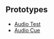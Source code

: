 ## Prototypes

+ [Audio Test](./audio-test.html)
+ [Audio Cue](./frame-player.html?file=./simple-audio-cue.json)
